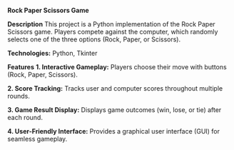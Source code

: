 **Rock Paper Scissors Game**

**Description**
This project is a Python implementation of the Rock Paper Scissors game. Players compete against the computer, which randomly selects one of the three options (Rock, Paper, or Scissors).

**Technologies:** Python, Tkinter

**Features**
**1. Interactive Gameplay:** Players choose their move with buttons (Rock, Paper, Scissors).

**2. Score Tracking:** Tracks user and computer scores throughout multiple rounds.

**3. Game Result Display:** Displays game outcomes (win, lose, or tie) after each round.

**4. User-Friendly Interface:** Provides a graphical user interface (GUI) for seamless gameplay.
